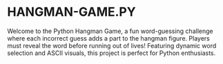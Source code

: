 # HANGMAN-GAME.PY
Welcome to the Python Hangman Game, a fun word-guessing challenge where each incorrect guess adds a part to the hangman figure. Players must reveal the word before running out of lives! Featuring dynamic word selection and ASCII visuals, this project is perfect for Python enthusiasts.
